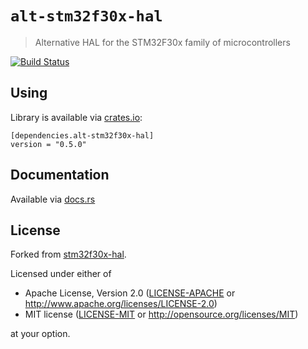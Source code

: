 # `alt-stm32f30x-hal`

> Alternative HAL for the STM32F30x family of microcontrollers

[`embedded-hal`]: https://crates.io/crates/embedded-hal

[![Build Status](https://travis-ci.org/copterust/alt-stm32f30x-hal.svg?branch=master)](https://travis-ci.org/copterust/alt-stm32f30x-hal)

## Using

Library is available via [crates.io](https://crates.io/crates/alt-stm32f30x-hal):

```
[dependencies.alt-stm32f30x-hal]
version = "0.5.0"
```


## Documentation

Available via [docs.rs](https://docs.rs/alt-stm32f30x-hal/0.3.0/alt_stm32f30x_hal/)

## License

Forked from [stm32f30x-hal](http://github.com/japaric/stm32f30x-hal).

Licensed under either of

- Apache License, Version 2.0 ([LICENSE-APACHE](LICENSE-APACHE) or
  http://www.apache.org/licenses/LICENSE-2.0)
- MIT license ([LICENSE-MIT](LICENSE-MIT) or http://opensource.org/licenses/MIT)

at your option.

